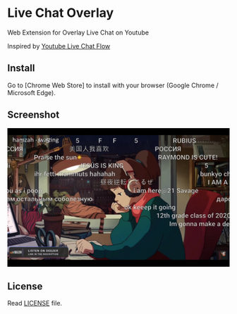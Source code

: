 # Live Chat Overlay

Web Extension for Overlay Live Chat on Youtube

Inspired by [Youtube Live Chat Flow](https://github.com/fiahfy/youtube-live-chat-flow)

## Install

Go to [Chrome Web Store] to install with your browser (Google Chrome / Microsoft Edge).

## Screenshot

![Screenshot](screenshot.jpg)

## License

Read [LICENSE](LICENSE) file.
